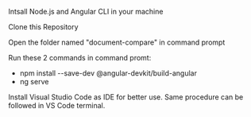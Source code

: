 Intsall Node.js and Angular CLI in your machine

Clone this Repository 

Open the folder named "document-compare" in command prompt

Run these 2 commands in command promt: 
 - npm install --save-dev @angular-devkit/build-angular
 - ng serve

Install Visual Studio Code as IDE for better use. Same procedure can be followed in VS Code terminal.
